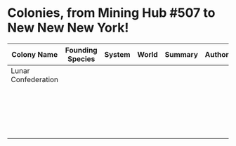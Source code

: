 # Colonies, from Mining Hub #507 to New New New York!

| Colony Name   | Founding Species   | System   | World   | Summary   | Author(s)   |
| ----------- |:-------------:|:--------:|:-------:|:----------------------------------------:| --------:|
| Lunar Confederation  |               |          |         |                                          |          |
|             |               |          |         |                                          |          |
|             |               |          |         |                                          |          |
|             |               |          |         |                                          |          |
|             |               |          |         |                                          |          |
|             |               |          |         |                                          |          |
|             |               |          |         |                                          |          |
|             |               |          |         |                                          |          |
|             |               |          |         |                                          |          |
|             |               |          |         |                                          |          |
|             |               |          |         |                                          |          |
|             |               |          |         |                                          |          |
|             |               |          |         |                                          |          |
|             |               |          |         |                                          |          |
|             |               |          |         |                                          |          |
|             |               |          |         |                                          |          |
|             |               |          |         |                                          |          |  
|             |               |          |         |                                          |          |
|             |               |          |         |                                          |          |
|             |               |          |         |                                          |          |
|             |               |          |         |                                          |          |
